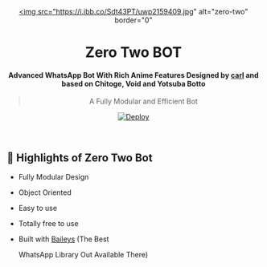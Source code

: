 <div align="center">

<a href="https://github.com/iamherok/Cara_public"><img src="https://i.ibb.co/Sdt43PT/uwp2159409.jpg" alt="zero-two" border="0"

# **Zero Two BOT**

#### **Advanced WhatsApp Bot With Rich Anime Features Designed by [carl](https://github.com/carl9P) and based on Chitoge, Void and Yotsuba Botto**



> A Fully Modular and Efficient Bot <br>

[![Deploy](https://www.herokucdn.com/deploy/button.png)](https://heroku.com/deploy?template=https://github.com/carl9P/zero-two-botto)

</div>





    

    















    

<br></div>

## 🦋 Highlights of Zero Two Bot

-   Fully Modular Design

-   Object Oriented

-   Easy to use

-   Totally free to use



-   Built with [Baileys](https://github.com/adiwajshing/baileys) (The Best

    WhatsApp Library Out Available There)



















